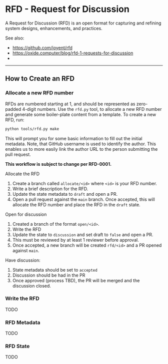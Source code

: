 # RFD - Request for Discussion

A Request for Discussion (RFD) is an open format for capturing and refining
system designs, enhancements, and practices. 

See also: 
- https://github.com/joyent/rfd
- https://oxide.computer/blog/rfd-1-requests-for-discussion
-

---


## How to Create an RFD

### Allocate a new RFD number
RFDs are numbered starting at 1, and should be represented as zero-padded 4-digit 
numbers. Use the `rfd.py` tool, to allocate a new RFD number and generate some 
boiler-plate content from a template. To create a new RFD, run:

```bash
python tools/rfd.py make
```

This will prompt you for some basic information to fill out the initial metadata.
Note, that GitHub username is used to identify the author. This enables us to
more easily link the author URL to the person submitting the pull request.

**This workflow is subject to change per RFD-0001.**

Allocate the RFD

1. Create a branch called `allocate/<id>` where `<id>` is your RFD number.
1. Write a brief description for the RFD.
1. Update the state metadata to `draft` and open a PR.
1. Open a pull request against the `main` branch. Once accepted, this will 
  allocate the RFD number and place the RFD in the `draft` state.

Open for discussion

1. Created a branch of the format `open/<id>`.
1. Write the RFD
1. Update the state to `discussion` and set draft to `false` and open a PR.
1. This must be reviewed by at least 1 reviewer before approval.
1. Once accepted, a new branch will be created `rfd/<id>` and a PR opened against `main`.

Have discussion:
1. State metadata should be set to `accepted` 
1. Discussion should be had in the PR
1. Once approved (process TBD), the PR will be merged and the discussion closed.


### Write the RFD

TODO

### RFD Metadata

TODO


### RFD State

TODO